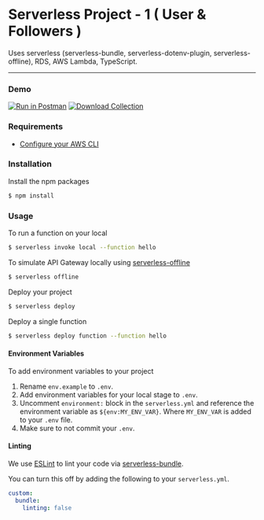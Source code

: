 # Serverless Project - 1 ( User & Followers )

Uses serverless (serverless-bundle, serverless-dotenv-plugin, serverless-offline), RDS, AWS Lambda, TypeScript.

---

### Demo
[![Run in Postman](https://run.pstmn.io/button.svg)](https://app.getpostman.com/run-collection/6514427a13530665844f)  [![Download Collection](https://heremaps.github.io/postman-collections/img/download.svg)](https://www.getpostman.com/collections/6514427a13530665844f)

### Requirements

- [Configure your AWS CLI](https://serverless.com/framework/docs/providers/aws/guide/credentials/)

### Installation

Install the npm packages

``` bash
$ npm install
```

### Usage

To run a function on your local

``` bash
$ serverless invoke local --function hello
```

To simulate API Gateway locally using [serverless-offline](https://github.com/dherault/serverless-offline)

``` bash
$ serverless offline
```

Deploy your project

``` bash
$ serverless deploy
```

Deploy a single function

``` bash
$ serverless deploy function --function hello
```

#### Environment Variables

To add environment variables to your project

1. Rename `env.example` to `.env`.
2. Add environment variables for your local stage to `.env`.
3. Uncomment `environment:` block in the `serverless.yml` and reference the environment variable as `${env:MY_ENV_VAR}`. Where `MY_ENV_VAR` is added to your `.env` file.
4. Make sure to not commit your `.env`.

#### Linting

We use [ESLint](https://eslint.org) to lint your code via [serverless-bundle](https://github.com/AnomalyInnovations/serverless-bundle).

You can turn this off by adding the following to your `serverless.yml`.

``` yaml
custom:
  bundle:
    linting: false
```
